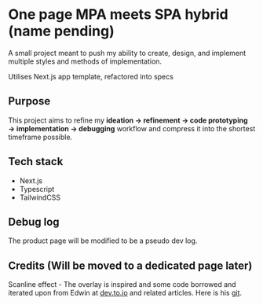 # One page MPA meets SPA hybrid (name pending)

A small project meant to push my ability to create, design, and implement multiple styles and methods of implementation. 

Utilises Next.js app template, refactored into specs 

## Purpose

This project aims to refine my **ideation → refinement → code prototyping → implementation → debugging** workflow and compress it into the shortest timeframe possible.

## Tech stack

- Next.js
- Typescript
- TailwindCSS

## Debug log

The product page will be modified to be a pseudo dev log.

## Credits (Will be moved to a dedicated page later)
Scanline effect - The overlay is inspired and some code borrowed and iterated upon from Edwin at [dev.to.io](https://dev.to/ekeijl/retro-crt-terminal-screen-in-css-js-4afh) and related articles. Here is his [git](https://github.com/custom-start-page/retro-crt).
